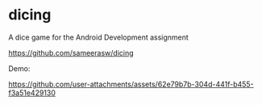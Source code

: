 # dicing
A dice game for the Android Development assignment

https://github.com/sameerasw/dicing

Demo:

https://github.com/user-attachments/assets/62e79b7b-304d-441f-b455-f3a51e429130

